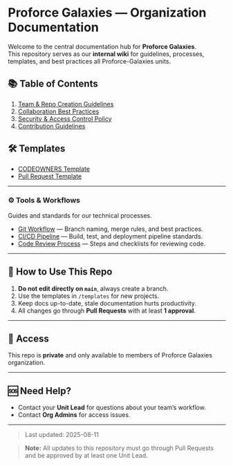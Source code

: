 # Proforce Galaxies — Organization Documentation
Welcome to the central documentation hub for **Proforce Galaxies**.  
This repository serves as our **internal wiki** for guidelines, processes, templates, and best practices all Proforce-Galaxies units.


## 📚 Table of Contents

1. [Team & Repo Creation Guidelines](team-repo-guidelines.md)
2. [Collaboration Best Practices](collaboration-guide.md)
3. [Security & Access Control Policy](security-policy.md)
4. [Contribution Guidelines](CONTRIBUTING.md)

## 🛠 Templates
- [CODEOWNERS Template](templates/CODEOWNERS-template.md)
- [Pull Request Template](templates/pull-request-template.md)

---

### ⚙️ Tools & Workflows
Guides and standards for our technical processes.
- [Git Workflow](tools-workflows/git-workflow.md) — Branch naming, merge rules, and best practices.
- [CI/CD Pipeline](tools-workflows/ci-cd-pipeline.md) — Build, test, and deployment pipeline standards.
- [Code Review Process](tools-workflows/code-review-process.md) — Steps and checklists for reviewing code.

---

## 📌 How to Use This Repo
1. **Do not edit directly on `main`**, always create a branch.
2. Use the templates in `/templates` for new projects.
3. Keep docs up-to-date, stale documentation hurts productivity.
4. All changes go through **Pull Requests** with at least **1 approval**.

---

## 🔐 Access
This repo is **private** and only available to members of Proforce Galaxies organization.

---

## 🆘 Need Help?
- Contact your **Unit Lead** for questions about your team’s workflow.
- Contact **Org Admins** for access issues.

---
> Last updated: 2025-08-11

> **Note:** All updates to this repository must go through Pull Requests and be approved by at least one Unit Lead.

